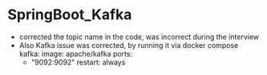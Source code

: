 # SpringBoot_Kafka

- corrected the topic name in the code, was incorrect during the interview
- Also Kafka issue was corrected, by running it via docker compose
  kafka:
  image: apache/kafka
  ports:
  - "9092:9092"
  restart: always